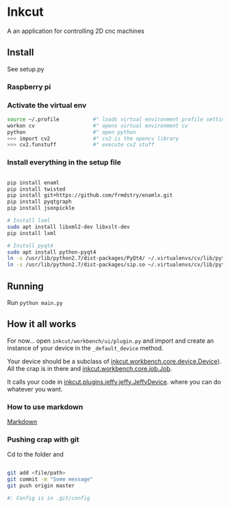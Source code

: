 # Inkcut

A an application for controlling 2D cnc machines

## Install

See setup.py

### Raspberry pi


### Activate the virtual env

```bash
source ~/.profile           #" loads virtual environment profile settings
workon cv                   #" opens virtual environment cv
python                      #" open python
>>> import cv2              #" cv2 is the opencv library
>>> cv2.funstuff            #" execute cv2 stuff

```

### Install everything in the setup file

```bash

pip install enaml
pip install twisted
pip install git+https://github.com/frmdstry/enamlx.git
pip install pyqtgraph
pip install jsonpickle

# Install lxml
sudo apt install libxml2-dev libxslt-dev
pip install lxml

# Install pyqt4
sudo apt install python-pyqt4
ln -s /usr/lib/python2.7/dist-packages/PyQt4/ ~/.virtualenvs/cv/lib/python2.7/site-packages/
ln -s /usr/lib/python2.7/dist-packages/sip.so ~/.virtualenvs/cv/lib/python2.7/site-packages/


```

## Running

Run `python main.py`

## How it all works

For now... open `inkcut/workbench/ui/plugin.py`
and import and create an instance of your device in the `_default_device` method.

Your device should be a subclass of 
[inkcut.workbench.core.device.Device](https://gitlab.com/frmdstryr/inkcut/tree/master/src/inkcut/workbench/core/device.py)). 
All the crap is in there and 
[inkcut.workbench.core.job.Job](https://gitlab.com/frmdstryr/inkcut/tree/master/src/inkcut/workbench/core/job.py).

It calls your code in 
[inkcut.plugins.jeffy.jeffy.JeffyDevice](https://gitlab.com/frmdstryr/inkcut/tree/master/src/inkcut/plugins/jeffy/jeffy.py).
where you can do whatever you want.


### How to use markdown

[Markdown](https://guides.github.com/features/mastering-markdown/)


### Pushing crap with git

Cd to the folder and

```bash

git add <file/path>
git commit -m "Some message"
git push origin master

#: Config is in .git/config

```



